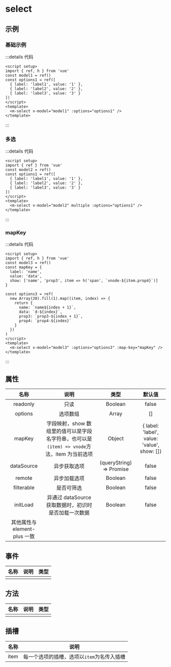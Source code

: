 # select

## 示例

<script setup>
import { ref, h } from 'vue'
const model1 = ref()
const options1 = ref([
  { label: 'label1', value: '1' },
  { label: 'label2', value: '2' },
  { label: 'label3', value: '3' }
])

const model2 = ref([])

const model3 = ref()

const mapKey = {
  label: 'name',
  value: 'data',
  show: ['name', 'prop3', (item) => h('span', `vnode-${item.prop4}`)]
}

const options3 = ref(new Array(20).fill(1).map((item, index) => {
  return { name: `name${index + 1}`, data: `d-${index}`, prop3: `prop3-${index+1}`, prop4: `prop4-${index}` }
}))
</script>

### 基础示例

<m-select v-model="model1" :options="options1" />

:::details 代码

```vue
<script setup>
import { ref, h } from 'vue'
const model1 = ref()
const options1 = ref([
  { label: 'label1', value: '1' },
  { label: 'label2', value: '2' },
  { label: 'label3', value: '3' }
])
</script>
<template>
  <m-select v-model="model1" :options="options1" />
</template>
```

:::

### 多选

<m-select v-model="model2" multiple :options="options1" />
:::details 代码

```vue
<script setup>
import { ref } from 'vue'
const model2 = ref()
const options1 = ref([
  { label: 'label1', value: '1' },
  { label: 'label2', value: '2' },
  { label: 'label3', value: '3' }
])
</script>
<template>
  <m-select v-model="model2" multiple :options="options1" />
</template>
```

:::

### mapKey

<m-select v-model="model3" :options="options3" :map-key="mapKey" />
:::details 代码

```vue
<script setup>
import { ref, h } from 'vue'
const model3 = ref()
const mapKey = {
  label: 'name',
  value: 'data',
  show: ['name', 'prop3', item => h('span', `vnode-${item.prop4}`)]
}

const options3 = ref(
  new Array(20).fill(1).map((item, index) => {
    return {
      name: `name${index + 1}`,
      data: `d-${index}`,
      prop3: `prop3-${index + 1}`,
      prop4: `prop4-${index}`
    }
  })
)
</script>
<template>
  <m-select v-model="model3" :options="options3" :map-key="mapKey" />
</template>
```

:::

## 属性

|             名称             |                                            说明                                             |           类型            |                     默认值                      |
| :--------------------------: | :-----------------------------------------------------------------------------------------: | :-----------------------: | :---------------------------------------------: |
|           readonly           |                                            只读                                             |          Boolean          |                      false                      |
|           options            |                                          选项数组                                           |           Array           |                       []                        |
|            mapKey            | 字段映射，show 数组里的值可以是字段名字符串，也可以是`(item) => vnode`方法，item 为当前选项 |          Object           | { label: \'label\', value: \'value\', show: []} |
|          dataSource          |                                        异步获取选项                                         | (queryString) =\> Promise |                      false                      |
|            remote            |                                        异步加载选项                                         |          Boolean          |                      false                      |
|          filterable          |                                         是否可筛选                                          |          Boolean          |                      false                      |
|           initLoad           |                    异通过 dataSource 获取数据时，初识时是否加载一次数据                     |          Boolean          |                      false                      |
| 其他属性与 element-plus 一致 |                                                                                             |                           |                                                 |

## 事件

| 名称 | 说明 | 类型 |
| :--: | :--: | :--: |
|      |      |      |

## 方法

| 名称 | 说明 | 类型 |
| :--: | :--: | :--: |
|      |      |      |

## 插槽

| 名称 |                    说明                    |
| :--: | :----------------------------------------: |
| item | 每一个选项的插槽，选项以`item`为名传入插槽 |
